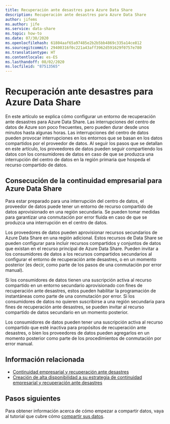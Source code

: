 ```yaml
---
title: Recuperación ante desastres para Azure Data Share
description: Recuperación ante desastres para Azure Data Share
author: jifems
ms.author: jife
ms.service: data-share
ms.topic: how-to
ms.date: 07/30/2020
ms.openlocfilehash: 61804aaf65a97485e2b2b5bb4869c335a14ce812
ms.sourcegitcommit: 29400316f0c221a43aff3962d591629f0757e780
ms.translationtype: HT
ms.contentlocale: es-ES
ms.lasthandoff: 08/02/2020
ms.locfileid: "87513565"
---
```

# <a name="disaster-recovery-for-azure-data-share"></a>Recuperación ante desastres para Azure Data Share

En este artículo se explica cómo configurar un entorno de recuperación ante desastres para Azure Data Share. Las interrupciones del centro de datos de Azure son poco frecuentes, pero pueden durar desde unos minutos hasta algunas horas. Las interrupciones del centro de datos pueden provocar interrupciones en los entornos que se basan en los datos compartidos por el proveedor de datos. Al seguir los pasos que se detallan en este artículo, los proveedores de datos pueden seguir compartiendo los datos con los consumidores de datos en caso de que se produzca una interrupción del centro de datos en la región primaria que hospeda el recurso compartido de datos. 

## <a name="achieving-business-continuity-for-azure-data-share"></a>Consecución de la continuidad empresarial para Azure Data Share

Para estar preparado para una interrupción del centro de datos, el proveedor de datos puede tener un entorno de recurso compartido de datos aprovisionado en una región secundaria. Se pueden tomar medidas para garantizar una conmutación por error fluida en caso de que se produzca una interrupción en el centro de datos. 

Los proveedores de datos pueden aprovisionar recursos secundarios de Azure Data Share en una región adicional. Estos recursos de Data Share se pueden configurar para incluir recursos compartidos y conjuntos de datos que existan en el recurso principal de Azure Data Share. Pueden invitar a los consumidores de datos a los recursos compartidos secundarios al configurar el entorno de recuperación ante desastres, o en un momento posterior (es decir, como parte de los pasos de una conmutación por error manual).

Si los consumidores de datos tienen una suscripción activa al recurso compartido en un entorno secundario aprovisionado con fines de recuperación ante desastres, estos pueden habilitar la programación de instantáneas como parte de una conmutación por error. Si los consumidores de datos no quieren suscribirse a una región secundaria para fines de recuperación ante desastres, se pueden invitar al recurso compartido de datos secundario en un momento posterior. 

Los consumidores de datos pueden tener una suscripción activa al recurso compartido que esté inactiva para propósitos de recuperación ante desastres, o bien los proveedores de datos pueden agregarlos en un momento posterior como parte de los procedimientos de conmutación por error manual. 

## <a name="related-information"></a>Información relacionada

- [Continuidad empresarial y recuperación ante desastres](https://docs.microsoft.com/azure/best-practices-availability-paired-regions)
- [Creación de alta disponibilidad a su estrategia de continuidad empresarial y recuperación ante desastres](https://docs.microsoft.com/azure/architecture/solution-ideas/articles/build-high-availability-into-your-bcdr-strategy)

## <a name="next-steps"></a>Pasos siguientes

Para obtener información acerca de cómo empezar a compartir datos, vaya al tutorial que cubre cómo [compartir sus datos](share-your-data.md).




